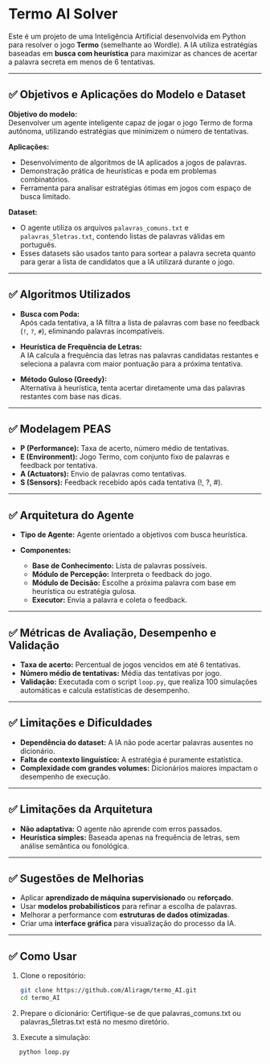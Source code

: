 # Termo AI Solver

Este é um projeto de uma Inteligência Artificial desenvolvida em Python para resolver o jogo **Termo** (semelhante ao Wordle). A IA utiliza estratégias baseadas em **busca com heurística** para maximizar as chances de acertar a palavra secreta em menos de 6 tentativas.

---

## ✅ Objetivos e Aplicações do Modelo e Dataset

**Objetivo do modelo:**  
Desenvolver um agente inteligente capaz de jogar o jogo Termo de forma autônoma, utilizando estratégias que minimizem o número de tentativas.

**Aplicações:**  
- Desenvolvimento de algoritmos de IA aplicados a jogos de palavras.  
- Demonstração prática de heurísticas e poda em problemas combinatórios.  
- Ferramenta para analisar estratégias ótimas em jogos com espaço de busca limitado.

**Dataset:**  
- O agente utiliza os arquivos `palavras_comuns.txt` e `palavras_5letras.txt`, contendo listas de palavras válidas em português.  
- Esses datasets são usados tanto para sortear a palavra secreta quanto para gerar a lista de candidatos que a IA utilizará durante o jogo.

---

## ✅ Algoritmos Utilizados

- **Busca com Poda:**  
  Após cada tentativa, a IA filtra a lista de palavras com base no feedback (`!`, `?`, `#`), eliminando palavras incompatíveis.

- **Heurística de Frequência de Letras:**  
  A IA calcula a frequência das letras nas palavras candidatas restantes e seleciona a palavra com maior pontuação para a próxima tentativa.

- **Método Guloso (Greedy):**  
  Alternativa à heurística, tenta acertar diretamente uma das palavras restantes com base nas dicas.

---

## ✅ Modelagem PEAS

- **P (Performance):** Taxa de acerto, número médio de tentativas.  
- **E (Environment):** Jogo Termo, com conjunto fixo de palavras e feedback por tentativa.  
- **A (Actuators):** Envio de palavras como tentativas.  
- **S (Sensors):** Feedback recebido após cada tentativa (!, ?, #).

---

## ✅ Arquitetura do Agente

- **Tipo de Agente:** Agente orientado a objetivos com busca heurística.

- **Componentes:**
  - **Base de Conhecimento:** Lista de palavras possíveis.
  - **Módulo de Percepção:** Interpreta o feedback do jogo.
  - **Módulo de Decisão:** Escolhe a próxima palavra com base em heurística ou estratégia gulosa.
  - **Executor:** Envia a palavra e coleta o feedback.

---

## ✅ Métricas de Avaliação, Desempenho e Validação

- **Taxa de acerto:** Percentual de jogos vencidos em até 6 tentativas.  
- **Número médio de tentativas:** Média das tentativas por jogo.  
- **Validação:** Executada com o script `loop.py`, que realiza 100 simulações automáticas e calcula estatísticas de desempenho.

---

## ✅ Limitações e Dificuldades

- **Dependência do dataset:** A IA não pode acertar palavras ausentes no dicionário.  
- **Falta de contexto linguístico:** A estratégia é puramente estatística.  
- **Complexidade com grandes volumes:** Dicionários maiores impactam o desempenho de execução.

---

## ✅ Limitações da Arquitetura

- **Não adaptativa:** O agente não aprende com erros passados.  
- **Heurística simples:** Baseada apenas na frequência de letras, sem análise semântica ou fonológica.

---

## ✅ Sugestões de Melhorias

- Aplicar **aprendizado de máquina supervisionado** ou **reforçado**.  
- Usar **modelos probabilísticos** para refinar a escolha de palavras.  
- Melhorar a performance com **estruturas de dados otimizadas**.  
- Criar uma **interface gráfica** para visualização do processo da IA.

---

## ✅ Como Usar

1. Clone o repositório:
   ```bash
   git clone https://github.com/Aliragm/termo_AI.git
   cd termo_AI

2. Prepare o dicionário:
Certifique-se de que palavras_comuns.txt ou palavras_5letras.txt está no mesmo diretório.

3. Execute a simulação:

```bash
   python loop.py
